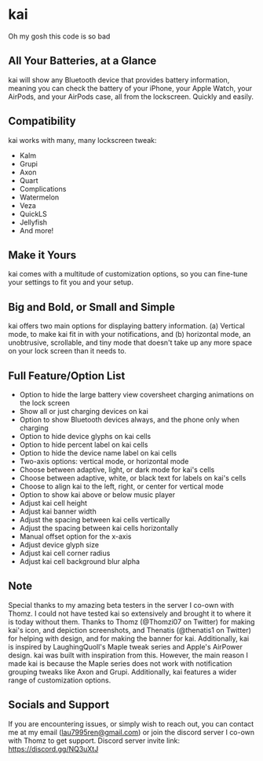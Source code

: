 # kai
Oh my gosh this code is so bad

## All Your Batteries, at a Glance
kai will show any Bluetooth device that provides battery information, meaning you can check the battery of your iPhone, your Apple Watch, your AirPods, and your AirPods case, all from the lockscreen. Quickly and easily.

## Compatibility
kai works with many, many lockscreen tweak:
- Kalm
- Grupi
- Axon
- Quart
- Complications
- Watermelon
- Veza
- QuickLS
- Jellyfish
- And more!

## Make it Yours
kai comes with a multitude of customization options, so you can fine-tune your settings to fit you and your setup.

## Big and Bold, or Small and Simple
kai offers two main options for displaying battery information. (a) Vertical mode, to make kai fit in with your notifications, and (b) horizontal mode, an unobtrusive, scrollable, and tiny mode that doesn't take up any more space on your lock screen than it needs to.

## Full Feature/Option List
- Option to hide the large battery view coversheet charging animations on the lock screen
- Show all or just charging devices on kai
- Option to show Bluetooth devices always, and the phone only when charging
- Option to hide device glyphs on kai cells
- Option to hide percent label on kai cells
- Option to hide the device name label on kai cells
- Two-axis options: vertical mode, or horizontal mode
- Choose between adaptive, light, or dark mode for kai's cells
- Choose between adaptive, white, or black text for labels on kai's cells
- Choose to align kai to the left, right, or center for vertical mode
- Option to show kai above or below music player
- Adjust kai cell height
- Adjust kai banner width
- Adjust the spacing between kai cells vertically
- Adjust the spacing between kai cells horizontally
- Manual offset option for the x-axis
- Adjust device glyph size
- Adjust kai cell corner radius
- Adjust kai cell background blur alpha

## Note
Special thanks to my amazing beta testers in the server I co-own with Thomz. I could not have tested kai so extensively and brought it to where it is today without them. Thanks to Thomz (@Thomzi07 on Twitter) for making kai's icon, and depiction screenshots, and Thenatis (@thenatis1 on Twitter) for helping with design, and for making the banner for kai. Additionally, kai is inspired by LaughingQuoll's Maple tweak series and Apple's AirPower design. kai was built with inspiration from this. However, the main reason I made kai is because the Maple series does not work with notification grouping tweaks like Axon and Grupi. Additionally, kai features a wider range of customization options.

## Socials and Support
If you are encountering issues, or simply wish to reach out, you can contact me at my email (lau7995ren@gmail.com) or join the discord server I co-own with Thomz to get support. Discord server invite link: https://discord.gg/NQ3uXtJ
